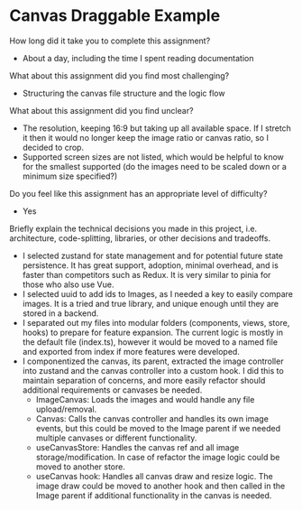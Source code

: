 # Canvas Draggable Example

How long did it take you to complete this assignment?
- About a day, including the time I spent reading documentation

What about this assignment did you find most challenging?
- Structuring the canvas file structure and the logic flow

What about this assignment did you find unclear?
- The resolution, keeping 16:9 but taking up all available space. If I stretch it then it would no longer keep the image ratio or canvas ratio, so I decided to crop.
- Supported screen sizes are not listed, which would be helpful to know for the smallest supported (do the images need to be scaled down or a minimum size specified?)

Do you feel like this assignment has an appropriate level of difficulty?
- Yes

Briefly explain the technical decisions you made in this project, i.e. architecture, code-splitting, libraries, or other decisions and tradeoffs.
- I selected zustand for state management and for potential future state persistence. It has great support, adoption, minimal overhead, and is faster than competitors such as Redux. It is very similar to pinia for those who also use Vue.
- I selected uuid to add ids to Images, as I needed a key to easily compare images. It is a tried and true library, and unique enough until they are stored in a backend.
- I separated out my files into modular folders (components, views, store, hooks) to prepare for feature expansion. The current logic is mostly in the default file (index.ts), however it would be moved to a named file and exported from index if more features were developed.
- I componentized the canvas, its parent, extracted the image controller into zustand and the canvas controller into a custom hook. I did this to maintain separation of concerns, and more easily refactor should additional requirements or canvases be needed.
  - ImageCanvas: Loads the images and would handle any file upload/removal.
  - Canvas: Calls the canvas controller and handles its own image events, but this could be moved to the Image parent if we needed multiple canvases or different functionality.
  - useCanvasStore: Handles the canvas ref and all image storage/modification. In case of refactor the image logic could be moved to another store.
  - useCanvas hook: Handles all canvas draw and resize logic. The image draw could be moved to another hook and then called in the Image parent if additional functionality in the canvas is needed.
